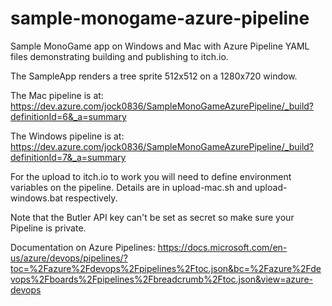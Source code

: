 # sample-monogame-azure-pipeline
Sample MonoGame app on Windows and Mac with Azure Pipeline YAML files demonstrating building and publishing to itch.io.

The SampleApp renders a tree sprite 512x512 on a 1280x720 window.

The Mac pipeline is at: https://dev.azure.com/jock0836/SampleMonoGameAzurePipeline/_build?definitionId=6&_a=summary

The Windows pipeline is at: https://dev.azure.com/jock0836/SampleMonoGameAzurePipeline/_build?definitionId=7&_a=summary

For the upload to itch.io to work you will need to define environment variables on the pipeline. Details are in upload-mac.sh and upload-windows.bat respectively.

Note that the Butler API key can't be set as secret so make sure your Pipeline is private.

Documentation on Azure Pipelines: https://docs.microsoft.com/en-us/azure/devops/pipelines/?toc=%2Fazure%2Fdevops%2Fpipelines%2Ftoc.json&bc=%2Fazure%2Fdevops%2Fboards%2Fpipelines%2Fbreadcrumb%2Ftoc.json&view=azure-devops
